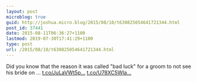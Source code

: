 ```yaml
---
layout: post
microblog: true
guid: http://joshua.micro.blog/2015/08/10/t630825054641721344.html
post_id: 37441
date: 2015-08-11T06:36:27+1100
lastmod: 2019-07-30T17:41:29+1100
type: post
url: /2015/08/10/t630825054641721344.html
---
```

Did you know that the reason it was called "bad luck" for a groom to not see his bride on … [t.co/JuLaVWt5p...](http://t.co/JuLaVWt5p8) [t.co/U78XC5Wla...](http://t.co/U78XC5WlaZ)
